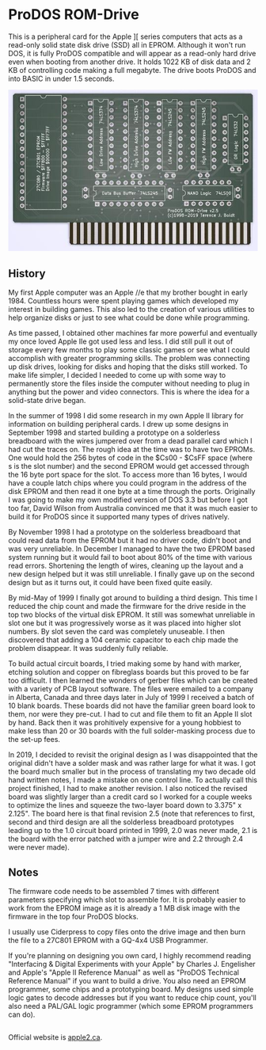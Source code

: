 # ProDOS ROM-Drive
This is a peripheral card for the Apple ][ series computers that acts as a read-only solid state disk drive (SSD) all in EPROM. Although it won't run DOS, it is fully ProDOS compatible and will appear as a read-only hard drive even when booting from another drive. It holds 1022 KB of disk data and 2 KB of controlling code making a full megabyte. The drive boots ProDOS and into BASIC in under 1.5 seconds. 

![Image of Board](/Hardware/ProDOS%20ROM-Drive%202.5%20Front.jpg)

## History

My first Apple computer was an Apple //e that my brother bought in early 1984. Countless hours were spent playing games which developed my interest in building games. This also led to the creation of various utilities to help organize disks or just to see what could be done while programming.

As time passed, I obtained other machines far more powerful and eventually my once loved Apple IIe got used less and less. I did still pull it out of storage every few months to play some classic games or see what I could accomplish with greater programming skills. The problem was connecting up disk drives, looking for disks and hoping that the disks still worked. To make life simpler, I decided I needed to come up with some way to permanently store the files inside the computer without needing to plug in anything but the power and video connectors. This is where the idea for a solid-state drive began.

In the summer of 1998 I did some research in my own Apple II library for information on building peripheral cards. I drew up some designs in September 1998 and started building a prototype on a solderless breadboard with the wires jumpered over from a dead parallel card which I had cut the traces on. The rough idea at the time was to have two EPROMs. One would hold the 256 bytes of code in the $Cs00 - $CsFF space (where s is the slot number) and the second EPROM would get accessed through the 16 byte port space for the slot. To access more than 16 bytes, I would have a couple latch chips where you could program in the address of the disk EPROM and then read it one byte at a time through the ports. Originally I was going to make my own modified version of DOS 3.3 but before I got too far, David Wilson from Australia convinced me that it was much easier to build it for ProDOS since it supported many types of drives natively.

By November 1998 I had a prototype on the solderless breadboard that could read data from the EPROM but it had no driver code, didn't boot and was very unreliable. In December I managed to have the two EPROM based system running but it would fail to boot about 80% of the time with various read errors. Shortening the length of wires, cleaning up the layout and a new design helped but it was still unreliable. I finally gave up on the second design but as it turns out, it could have been fixed quite easily.

By mid-May of 1999 I finally got around to building a third design. This time I reduced the chip count and made the firmware for the drive reside in the top two blocks of the virtual disk EPROM. It still was somewhat unreliable in slot one but it was progressively worse as it was placed into higher slot numbers. By slot seven the card was completely unuseable. I then discovered that adding a 104 ceramic capacitor to each chip made the problem disappear. It was suddenly fully reliable.

To build actual circuit boards, I tried making some by hand with marker, etching solution and copper on fibreglass boards but this proved to be far too difficult. I then learned the wonders of gerber files which can be created with a variety of PCB layout software. The files were emailed to a company in Alberta, Canada and three days later in July of 1999 I received a batch of 10 blank boards. These boards did not have the familiar green board look to them, nor were they pre-cut. I had to cut and file them to fit an Apple II slot by hand. Back then it was prohitively expensive for a young hobbiest to make less than 20 or 30 boards with the full solder-masking process due to the set-up fees.

In 2019, I decided to revisit the original design as I was disappointed that the original didn't have a solder mask and was rather large for what it was. I got the board much smaller but in the process of translating my two decade old hand written notes, I made a mistake on one control line. To actually call this project finished, I had to make another revision. I also noticed the revised board was slightly larger than a credit card so I worked for a couple weeks to optimize the lines and squeeze the two-layer board down to 3.375" x 2.125". The board here is that final revision 2.5 (note that references to first, second and third design are all the solderless breadboard prototypes leading up to the 1.0 circuit board printed in 1999, 2.0 was never made, 2.1 is the board with the error patched with a jumper wire and 2.2 through 2.4 were never made).

## Notes

The firmware code needs to be assembled 7 times with different parameters specifying which slot to assemble for. It is probably easier to work from the EPROM image as it is already a 1 MB disk image with the firmware in the top four ProDOS blocks.

I usually use Ciderpress to copy files onto the drive image and then burn the file to a 27C801 EPROM with a GQ-4x4 USB Programmer.

If you're planning on designing you own card, I highly recommend reading "Interfacing & Digital Experiments with your Apple" by Charles J. Engelisher and Apple's "Apple II Reference Manual" as well as "ProDOS Technical Reference Manual" if you want to build a drive. You also need an EPROM programmer, some chips and a prototyping board. My designs used simple logic gates to decode addresses but if you want to reduce chip count, you'll also need a PAL/GAL logic programmer (which some EPROM programmers can do).

##
Official website is [apple2.ca](http://apple2.ca/).
